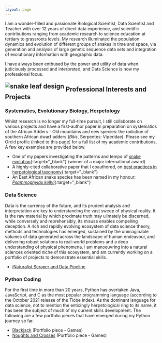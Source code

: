 ```yaml
---
layout: page
---
```


I am a wonder-filled and passionate Biological Scientist, Data Scientist and Teacher with over 12 years of direct data experience, and scientific contributions ranging from academic research to science education at tertiary to grassroots levels. My research illuminated the population dynamics and evolution of different groups of snakes in time and space, via generation and analysis of large genetic sequence data sets and integration of evolutionary information with geographic data.

I have always been enthused by the power and utility of data when judiciously processed and interpreted, and Data Science is now my professional focus.

## <img src="https://user-images.githubusercontent.com/84908213/132064904-8e3e53a4-140c-431d-9b0f-421f388060a2.png" style="position:relative; top:-10px" alt="snake leaf design" />  Professional Interests and Projects

### Systematics, Evolutionary Biology, Herpetology
Whilst research is no longer my full-time pursuit, I still collaborate on various projects and have a first-author paper in preparation on systematics of the African Adders - Old mountains and new species: the radiation of southern African dwarf adders (_Bitis_, Serpentes: Viperidae). Please see my Orcid profile (linked to this page) for a full list of my academic contributions. A few key examples are provided below.

- One of my papers investigating the patterns and tempo of [snake evolution](https://onlinelibrary.wiley.com/doi/full/10.1111/j.1096-0031.2008.00237.x){:target="_blank"} (winner of a major international award)
- A highly-cited collaborative paper that I coauthored, on [best practices in herpetological taxonomy](https://wlv.openrepository.com/bitstream/handle/2436/621767/Herpetological%20Review.pdf){:target="_blank"} 
- An East African snake species has been named in my honour: [_Psammophylax kellyi_](https://reptile-database.reptarium.cz/species?genus=Psammophylax&species=kellyi){:target="_blank"}

### Data Science
Data is the currency of the future, and its prudent analysis and interpretation are key to understanding the vast sweep of physical reality. It is the raw material by which proximate truth may ulimately be discerned, while conversely and reprehensibly, its misuse enables compelling deception. A rich and rapidly evolving ecosystem of data science theory, methods and technologies has emerged, sustained by the unimaginable volumes of data generated across the landscape of human endeavour, and delivering robust solutions to real-world problems and a deep understanding of physical phenomena. I am manoeuvring into a natural sciences oriented niche of this ecosystem, and am currently working on a portfolio of projects to demonstrate essential skills. 
 
- [iNaturalist Scraper and Data Pipeline](https://github.com/Afrisnake/iNaturalist-Scraper-and-Data-Pipeline)

### Python Coding
For the first time in more than 20 years, Python has overtaken Java, JavaScript, and C as the most popular programming language (according to the October 2021 release of the Tiobe index). As the dominant language for data science, not to mention the enticingly herpetological ring to its name, it has been the subject of much of my current skills development. The following are a few portfolio pieces that have emerged during my Python journey so far.

- [Blackjack](https://github.com/Afrisnake/Coding-Blackjack-in-Python) (Portfolio piece - Games)
- [Noughts and Crosses](https://github.com/Afrisnake/Coding-Noughts-and-Crosses-in-Python) (Portfolio piece - Games)





